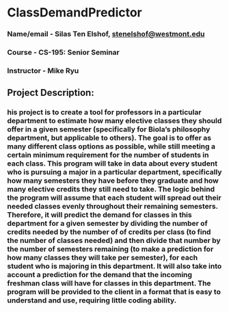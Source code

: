 # ClassDemandPredictor

### Name/email - Silas Ten Elshof, stenelshof@westmont.edu
### Course - CS-195: Senior Seminar
### Instructor - Mike Ryu

## Project Description:
### his project is to create a tool for professors in a particular department to estimate how many elective classes they should offer in a given semester (specifically for Biola’s philosophy department, but applicable to others). The goal is to offer as many different class options as possible, while still meeting a certain minimum requirement for the number of students in each class. This program will take in data about every student who is pursuing a major in a particular department, specifically how many semesters they have before they graduate and how many elective credits they still need to take. The logic behind the program will assume that each student will spread out their needed classes evenly throughout their remaining semesters. Therefore, it will predict the demand for classes in this department for a given semester by dividing the number of credits needed by the number of of credits per class (to find the number of classes needed) and then divide that number by the number of semesters remaining (to make a prediction for how many classes they will take per semester), for each student who is majoring in this department. It will also take into account a prediction for the demand that the incoming freshman class will have for classes in this department. The program will be provided to the client in a format that is easy to understand and use, requiring little coding ability. 


